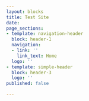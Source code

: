 ```yaml
---
layout: blocks
title: Test Site
date: 
page_sections:
- template: navigation-header
  block: header-1
  navigation:
  - link: ''
    link_text: Home
  logo: ''
- template: simple-header
  block: header-3
  logo: ''
published: false

---
```

